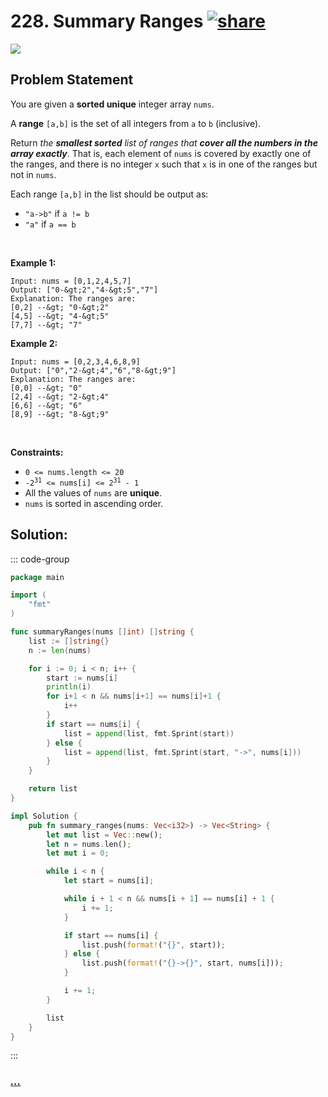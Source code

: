 # 228. Summary Ranges [![share]](https://leetcode.com/problems/summary-ranges/)

![][easy]

## Problem Statement

<p>You are given a <strong>sorted unique</strong> integer array <code>nums</code>.</p>
<p>A <strong>range</strong> <code>[a,b]</code> is the set of all integers from <code>a</code> to <code>b</code> (inclusive).</p>
<p>Return <em>the <strong>smallest sorted</strong> list of ranges that <strong>cover all the numbers in the array exactly</strong></em>. That is, each element of <code>nums</code> is covered by exactly one of the ranges, and there is no integer <code>x</code> such that <code>x</code> is in one of the ranges but not in <code>nums</code>.</p>
<p>Each range <code>[a,b]</code> in the list should be output as:</p>
<ul>
<li><code>"a-&gt;b"</code> if <code>a != b</code></li>
<li><code>"a"</code> if <code>a == b</code></li>
</ul>
<p> </p>
<p><strong class="example">Example 1:</strong></p>

```
Input: nums = [0,1,2,4,5,7]
Output: ["0-&gt;2","4-&gt;5","7"]
Explanation: The ranges are:
[0,2] --&gt; "0-&gt;2"
[4,5] --&gt; "4-&gt;5"
[7,7] --&gt; "7"
```

<p><strong class="example">Example 2:</strong></p>

```
Input: nums = [0,2,3,4,6,8,9]
Output: ["0","2-&gt;4","6","8-&gt;9"]
Explanation: The ranges are:
[0,0] --&gt; "0"
[2,4] --&gt; "2-&gt;4"
[6,6] --&gt; "6"
[8,9] --&gt; "8-&gt;9"
```

<p> </p>
<p><strong>Constraints:</strong></p>
<ul>
<li><code>0 &lt;= nums.length &lt;= 20</code></li>
<li><code>-2<sup>31</sup> &lt;= nums[i] &lt;= 2<sup>31</sup> - 1</code></li>
<li>All the values of <code>nums</code> are <strong>unique</strong>.</li>
<li><code>nums</code> is sorted in ascending order.</li>
</ul>

## Solution:

::: code-group

```go [Go]
package main

import (
	"fmt"
)

func summaryRanges(nums []int) []string {
	list := []string{}
	n := len(nums)

	for i := 0; i < n; i++ {
		start := nums[i]
		println(i)
		for i+1 < n && nums[i+1] == nums[i]+1 {
			i++
		}
		if start == nums[i] {
			list = append(list, fmt.Sprint(start))
		} else {
			list = append(list, fmt.Sprint(start, "->", nums[i]))
		}
	}

	return list
}

```

```rs [Rust]
impl Solution {
    pub fn summary_ranges(nums: Vec<i32>) -> Vec<String> {
        let mut list = Vec::new();
        let n = nums.len();
        let mut i = 0;

        while i < n {
            let start = nums[i];

            while i + 1 < n && nums[i + 1] == nums[i] + 1 {
                i += 1;
            }

            if start == nums[i] {
                list.push(format!("{}", start));
            } else {
                list.push(format!("{}->{}", start, nums[i]));
            }

            i += 1;
        }

        list
    }
}

```

:::

### [_..._](#)

```

```

<!----------------------------------{ link }--------------------------------->

[share]: https://graph.org/file/3ea5234dda646b71c574a.png
[easy]: https://img.shields.io/badge/Difficulty-Easy-bright.svg
[medium]: https://img.shields.io/badge/Difficulty-Medium-yellow.svg
[hard]: https://img.shields.io/badge/Difficulty-Hard-red.svg
